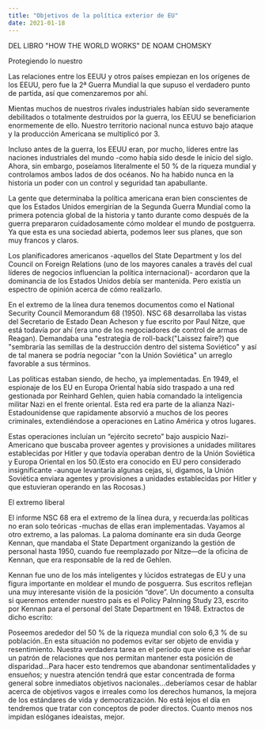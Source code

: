 ```yaml
---
title: "Objetivos de la política exterior de EU"
date: 2021-01-18
---
```


DEL LIBRO "HOW THE WORLD WORKS" DE NOAM CHOMSKY

Protegiendo lo nuestro

Las relaciones entre los EEUU y otros países empiezan en los orígenes de los EEUU, pero fue la 2ª Guerra Mundial la que supuso el verdadero punto de partida, así que comenzaremos por ahí.

Mientas muchos de nuestros rivales industriales habían sido severamente debilitados o totalmente destruidos por la guerra, los EEUU se beneficiarion enormemente de ello. Nuestro territorio nacional nunca estuvo bajo ataque y la producción Americana se multiplicó por 3.

Incluso antes de la guerra, los EEUU eran, por mucho, líderes entre las naciones industriales del mundo -como había sido desde le inicio del siglo. Ahora, sin embargo, poseíamos literalmente el 50 % de la riqueza mundial y controlamos ambos lados de dos océanos. No ha habido nunca en la historia un poder con un control y seguridad tan apabullante.

La gente que determinaba la política americana eran bien conscientes de que los Estados Unidos emergirían de la Segunda Guerra Mundial como la primera potencia global de la historia y tanto durante como después de la guerra prepararon cuidadosamente cómo moldear el mundo de postguerra. Ya que esta es una sociedad abierta, podemos leer sus planes, que son muy francos y claros.

Los planificadores americanos -aquellos del State Department y los del Council on Foreign Relations (uno de los mayores canales a través del cual líderes de negocios influencian la política internacional)- acordaron que la dominancia de los Estados Unidos debía ser mantenida. Pero existía un espectro de opinión acerca de cómo realizarlo.

En el extremo de la línea dura tenemos documentos como el National Security Council Memorandum 68 (1950). NSC 68 desarrollaba las vistas del Secretario de Estado Dean Acheson y fue escrito por Paul Nitze, que está todavía por ahí (era uno de los negociadores de control de armas de Reagan). Demandaba una "estrategia de roll-back("Laissez faire?) que "sembraría las semillas de la destrucción dentro del sistema Soviético" y así de tal manera se podría negociar "con la Unión Soviética" un arreglo favorable a sus términos. 

Las políticas estaban siendo, de hecho, ya implementadas. En 1949, el espionaje de los EU en Europa Oriental había sido traspado a una red gestionada por Reinhard Gehlen, quien había comandado la inteligencia militar Nazi en el frente oriental. Esta red era parte de la alianza Nazi-Estadounidense que rapidamente absorvió a muchos de los peores criminales, extendiéndose a operaciones en Latino América y otros lugares.

Estas operaciones incluían un “ejército secreto” bajo auspicio Nazi-Americano que buscaba proveer agentes y provisiones a unidades militares establecidas por Hitler y que todavía operaban dentro de la Unión Soviética y Europa Oriental en los 50.(Esto era conocido en EU pero considerado insignificante -aunque levantaría algunas cejas, si, digamos, la Unión Soviética enviara agentes y provisiones a unidades establecidas por Hitler y que estuvieran operando en las Rocosas.)

El extremo liberal

El informe NSC 68 era el extremo de la línea dura, y recuerda:las políticas no eran solo teóricas -muchas de ellas eran implementadas. Vayamos al otro extremo, a las palomas. La paloma dominante era sin duda George Kennan, que mandaba el State Department organizando la gestión de personal hasta 1950, cuando fue reemplazado por Nitze—de la oficina de Kennan, que era responsable de la red de Gehlen.
	
Kennan fue uno de los más inteligentes y lúcidos estrategas de EU y una figura importante en moldear el mundo de posguerra. Sus escritos reflejan una muy interesante visión de la posición “dove”. Un documento a consulta si queremos entender nuestro país es el Policy Palnning Study 23, escrito por Kennan para el personal del State Department en 1948. Extractos de dicho escrito:

Poseemos arededor del 50 % de la riqueza mundial con solo 6,3 % de su población..En esta situación no podemos evitar ser objeto de envidia y resentimiento. Nuestra verdadera tarea en el período que viene es diseñar un patrón de relaciones que nos permitan mantener esta posición de disparidad...Para hacer esto tendremos que abandonar sentimentalidades y ensueños; y nuestra atención tendrá que estar concentrada de forma general sobre inmediatos objetivos nacionales...deberíamos cesar de hablar acerca de objetivos vagos e irreales como  los derechos humanos, la mejora de los estándares de vida y democratización. No está lejos el día en tendremos que tratar con conceptos de poder directos. Cuanto menos nos impidan eslóganes ideaistas, mejor.
